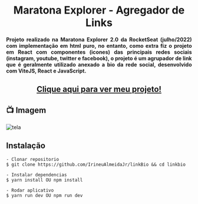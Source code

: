 <h1 align="center">Maratona Explorer - Agregador de Links</h1>
<h4 align="justify">Projeto realizado na Maratona Explorer 2.0 da RocketSeat (julho/2022) com implementação em html puro, no entanto, como extra fiz o projeto em React com componentes (icones) das principais redes sociais (instagram, youtube, twitter e facebook), o projeto é um agrupador de link que é geralmente utilizado anexado a bio da rede social, desenvolvido com ViteJS, React e JavaScript. </h4>

<h2 align="center"><a href="https://link-1yjfuklvt-irineualmeidajr.vercel.app">Clique aqui para ver meu projeto!</a></h2>



## 📺 Imagem
![tela](https://github.com/IrineuAlmeidaJr/linkBio/blob/main/telaGravacao.gif?raw=true)
 
 
## Instalação

    - Clonar repositorio
    $ git clone https://github.com/IrineuAlmeidaJr/linkBio && cd linkbio

    - Instalar dependencias
    $ yarn install OU npm install

    - Rodar aplicativo
    $ yarn run dev OU npm run dev
